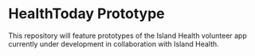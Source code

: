 # HealthToday Prototype

This repository will feature prototypes of the Island Health volunteer app currently under development in collaboration with Island Health. 

